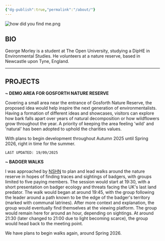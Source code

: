 ```yaml
---
{"dg-publish":true,"permalink":"/about/"}
---
```


![how did you find me.png](/img/user/how%20did%20you%20find%20me.png)


## BIO

George Morley is a student at The Open University, studying a DipHE in Environmental Studies. He volunteers at a nature reserve, based in Newcastle upon Tyne, England. 

---
## PROJECTS

**~ DEMO AREA FOR GOSFORTH NATURE RESERVE**

Covering a small area near the entrance of Gosforth Nature Reserve, the proposed idea would help inspire the next generation of environmentalists. Having a formation of different ideas and showcases, visitors can explore how bark falls apart over years of natural decomposition or how wildflowers grow throughout the year. A priority of keeping the area feeling 'wild' and 'natural' has been adopted to uphold the charities values. 

With plans to begin development throughout Autumn 2025 until Spring 2026, right in time for the summer.

`LAST UPDATED: 19/09/2025`

**~ BADGER WALKS**

I was approached by [NSHN](https://www.nhsn.org.uk/) to plan and lead walks around the nature reserve in hopes of finding traces and sightings of badgers, with groups limited to five paying members. The session would start at 19:30, with a short presentation on badger ecology and threats facing the UK's last land predator. The walk would began at around 19:45, with the group following the leader around a path known to be the edge of the badger's territory (marked with communal latrines). After more context and explanation, the group would eventually find themselves at the viewing platform. The group would remain here for around an hour, depending on sightings. At around 21:30 (later changed to 21:00 due to light becoming scarce), the group would head back to the meeting point. 

We have plans to begin walks again, around Spring 2026.